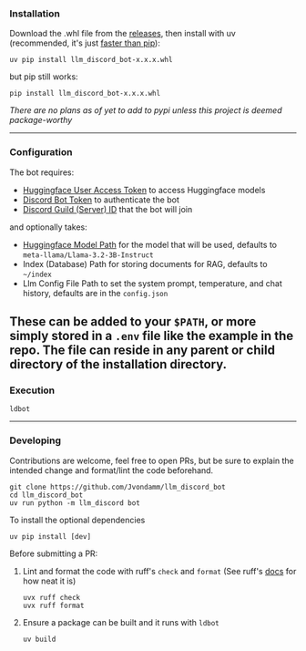 ### Installation
Download the .whl file from the [releases](https://github.com/Jvondamm/llm_discord_bot/releases), 
then install with uv (recommended, it's just [faster than pip](https://docs.astral.sh/uv/#:~:text=%E2%9A%A1%EF%B8%8F%2010%2D100x%20faster%20than%20pip)):

```commandline
uv pip install llm_discord_bot-x.x.x.whl
```
but pip still works:
```commandline
pip install llm_discord_bot-x.x.x.whl
```

*There are no plans as of yet to add to pypi unless this project is deemed package-worthy*

---

### Configuration
The bot requires: 
- [Huggingface User Access Token](https://huggingface.co/login?next=%2Fsettings%2Ftoken) to access Huggingface models
- [Discord Bot Token](https://www.writebots.com/discord-bot-token/) to authenticate the bot
- [Discord Guild (Server) ID](https://cybrancee.com/learn/knowledge-base/how-to-find-a-discord-guild-id/) that the bot will join 

and optionally takes:

- [Huggingface Model Path](https://huggingface.co/models) for the model that will be used, defaults to `meta-llama/Llama-3.2-3B-Instruct`
- Index (Database) Path for storing documents for RAG, defaults to `~/index`
- Llm Config File Path to set the system prompt, temperature, and chat history, defaults are in the `config.json`

These can be added to your `$PATH`, or more simply stored in a `.env` file like the example in the repo. 
The file can reside in any parent or child directory of the installation directory.
---
### Execution
```commandline
ldbot
```
---
### Developing
Contributions are welcome, feel free to open PRs, 
but be sure to explain the intended change and format/lint the code beforehand.

```commandline
git clone https://github.com/Jvondamm/llm_discord_bot
cd llm_discord_bot
uv run python -m llm_discord bot
```
To install the optional dependencies
```commandline
uv pip install [dev]
```

Before submitting a PR: 
1. Lint and format the code with ruff's `check` and `format` (See ruff's [docs](https://docs.astral.sh/ruff/) for how neat it is)
    ```commandline
    uvx ruff check
    uvx ruff format
    ```
2. Ensure a package can be built and it runs with `ldbot`
    ```commandline
    uv build
    ```
